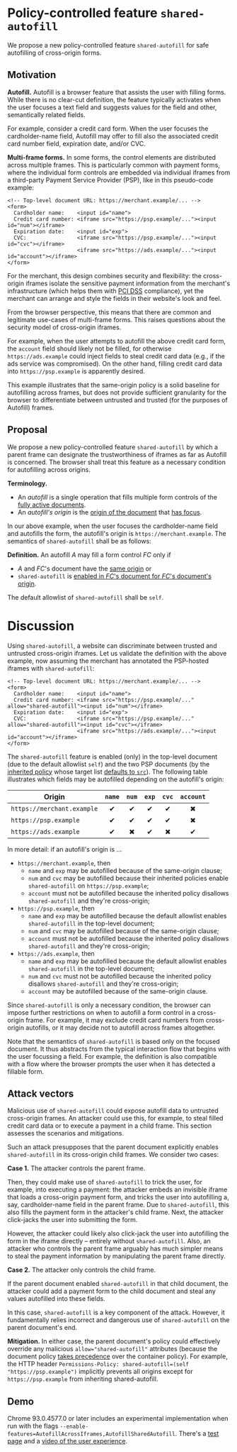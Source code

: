 # Policy-controlled feature `shared-autofill`

We propose a new policy-controlled feature `shared-autofill` for safe autofilling of cross-origin forms.

## Motivation

**Autofill.**
Autofill is a browser feature that assists the user with filling forms.
While there is no clear-cut definition, the feature typically activates when the user focuses a text field and suggests values for the field and other, semantically related fields.

For example, consider a credit card form.
When the user focuses the cardholder-name field, Autofill may offer to fill also the associated credit card number field, expiration date, and/or CVC.

**Multi-frame forms.**
In some forms, the control elements are distributed across multiple frames.
This is particularly common with payment forms, where the individual form controls are embedded via individual iframes from a third-party Payment Service Provider (PSP), like in this pseudo-code example:

```
<!-- Top-level document URL: https://merchant.example/... -->
<form>
  Cardholder name:    <input id="name">
  Credit card number: <iframe src="https://psp.example/..."><input id="num"></iframe>
  Expiration date:    <input id="exp">
  CVC:                <iframe src="https://psp.example/..."><input id="cvc"></iframe>
                      <iframe src="https://ads.example/..."><input id="account"></iframe>
</form>
```

For the merchant, this design combines security and flexibility: the cross-origin iframes isolate the sensitive payment information from the merchant's infrastructure (which helps them with [PCI DSS](https://www.pcisecuritystandards.org/) compliance), yet the merchant can arrange and style the fields in their website's look and feel.

From the browser perspective, this means that there are common and legitimate use-cases of multi-frame forms.
This raises questions about the security model of  cross-origin iframes.

For example, when the user attempts to autofill the above credit card form, the `account` field should likely not be filled, for otherwise `https://ads.example` could inject fields to steal credit card data (e.g., if the ads service was compromised).
On the other hand, filling credit card data into `https://psp.example` is apparently desired.

This example illustrates that the same-origin policy is a solid baseline for autofilling across frames, but does not provide sufficient granularity for the browser to differentiate between untrusted and trusted (for the purposes of Autofill) frames.

## Proposal

We propose a new policy-controlled feature `shared-autofill` by which a parent frame can designate the trustworthiness of iframes as far as Autofill is concerned.
The browser shall treat this feature as a necessary condition for autofilling across origins.

**Terminology.**
* An *autofill* is a single operation that fills multiple form controls of the [fully active documents](https://html.spec.whatwg.org/multipage/browsers.html#fully-active).
* An *autofill's origin* is the [origin of the document](https://dom.spec.whatwg.org/#concept-document-origin) that [has focus](https://html.spec.whatwg.org/multipage/interaction.html#has-focus-steps).

In our above example, when the user focuses the cardholder-name field and autofills the form, the autofill's origin is `https://merchant.example`.
The semantics of `shared-autofill` shall be as follows:

**Definition.**
An autofill *A* may fill a form control *FC* only if
* *A* and *FC*'s document have the [same origin](https://html.spec.whatwg.org/multipage/origin.html#same-origin) or
* `shared-autofill` is [enabled in *FC*'s document for *FC*'s document's origin](https://w3c.github.io/webappsec-permissions-policy/#algo-is-feature-enabled).

The default allowlist of `shared-autofill` shall be `self`.

# Discussion

Using `shared-autofill`, a website can discriminate between trusted and untrusted cross-origin iframes.
Let us validate the definition with the above example, now assuming the merchant has annotated the PSP-hosted iframes with `shared-autofill`:

```
<!-- Top-level document URL: https://merchant.example/... -->
<form>
  Cardholder name:    <input id="name">
  Credit card number: <iframe src="https://psp.example/..." allow="shared-autofill"><input id="num"></iframe>
  Expiration date:    <input id="exp">
  CVC:                <iframe src="https://psp.example/..." allow="shared-autofill"><input id="cvc"></iframe>
                      <iframe src="https://ads.example/..."><input id="account"></iframe>
</form>
```

The `shared-autofill` feature is enabled (only) in the top-level document (due to the default allowlist `self`) and the two PSP documents (by the [inherited policy](https://w3c.github.io/webappsec-permissions-policy/#algo-define-inherited-policy-in-container) whose target list [defaults to `src`](https://w3c.github.io/webappsec-permissions-policy/#declared-origin)).
The following table illustrates which fields may be autofilled depending on the autofill's origin:

| Origin                     | `name`   | `num`    | `exp`    | `cvc`    | `account` |
|----------------------------|:--------:|:--------:|:--------:|:--------:|:---------:|
| `https://merchant.example` | &#10004; | &#10004; | &#10004; | &#10004; | &#10006;  |
| `https://psp.example`      | &#10004; | &#10004; | &#10004; | &#10004; | &#10006;  |
| `https://ads.example`      | &#10004; | &#10006; | &#10004; | &#10006; | &#10004;  |

In more detail: if an autofill's origin is ...
* `https://merchant.example`, then
  - `name` and `exp` may be autofilled because of the same-origin clause;
  - `num` and `cvc` may be autofilled because their inherited policies enable `shared-autofill` on `https://psp.example`;
  - `account` must not be autofilled because the inherited policy disallows `shared-autofill` and they're cross-origin;
* `https://psp.example`, then
  - `name` and `exp` may be autofilled because the default allowlist enables `shared-autofill` in the top-level document;
  - `num` and `cvc` may be autofilled because of the same-origin clause;
  - `account` must not be autofilled because the inherited policy disallows `shared-autofill` and they're cross-origin;
* `https://ads.example`, then
  - `name` and `exp` may be autofilled because the default allowlist enables `shared-autofill` in the top-level document;
  - `num` and `cvc` must not be autofilled because the inherited policy disallows `shared-autofill` and they're cross-origin;
  - `account` may be autofilled because of the same-origin clause.

Since `shared-autofill` is only a necessary condition, the browser can impose further restrictions on when to autofill a form control in a cross-origin frame.
For example, it may exclude credit card numbers from cross-origin autofills, or it may decide not to autofill across frames altogether.

Note that the semantics of `shared-autofill` is based only on the focused document.
It thus abstracts from the typical interaction flow that begins with the user focussing a field.
For example, the definition is also compatible with a flow where the browser prompts the user when it has detected a fillable form.

## Attack vectors

Malicious use of `shared-autofill` could expose autofill data to untrusted cross-origin frames.
An attacker could use this, for example, to steal filled credit card data or to execute a payment in a child frame.
This section assesses the scenarios and mitigations.

Such an attack presupposes that the parent document explicitly enables `shared-autofill` in its cross-origin child frames.
We consider two cases:

**Case 1.**
The attacker controls the parent frame.

Then, they could make use of `shared-autofill` to trick the user, for example, into executing a payment: the attacker embeds an invisible iframe that loads a cross-origin payment form, and tricks the user into autofilling a, say, cardholder-name field in the parent frame.
Due to `shared-autofill`, this also fills the payment form in the attacker's child frame.
Next, the attacker click-jacks the user into submitting the form.

However, the attacker could likely also click-jack the user into autofilling the form in the iframe directly – entirely without `shared-autofill`.
Also, an attacker who controls the parent frame arguably has much simpler means to steal the payment information by manipulating the parent frame directly.

**Case 2.**
The attacker only controls the child frame.

If the parent document enabled `shared-autofill` in that child document, the attacker could add a payment form to the child document and steal any values autofilled into these fields.

In this case, `shared-autofill` is a key component of the attack.
However, it fundamentally relies incorrect and dangerous use of `shared-autofill` on the parent document's end.

**Mitigation.**
In either case, the parent document's policy could effectively override any malicious `allow="shared-autofill"` attributes (because the document policy [takes precedence](https://w3c.github.io/webappsec-permissions-policy/#algo-define-inherited-policy-in-container) over the container policy).
For example, the HTTP header `Permissions-Policy: shared-autofill=(self "https://psp.example")` implicitly prevents all origins except for `https://psp.example` from inheriting shared-autofill.

## Demo

Chrome 93.0.4577.0 or later includes an experimental implementation when run with the flags `--enable-features=AutofillAcrossIframes,AutofillSharedAutofill`.
There's a [test page](https://schwering.github.io/shared-autofill/form.html) and a [video of the user experience](https://drive.google.com/file/d/1ToX_Q3QdQW1fGqjBVYaBq9Z1zZMTF77N/view?usp=sharing).

